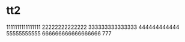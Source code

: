 # tt2
1111111111111111
22222222222222
333333333333333
444444444444
55555555555
666666666666666666
777
